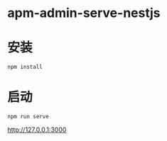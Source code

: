 # apm-admin-serve-nestjs


# 安装
```
npm install
```

# 启动
```
npm run serve
```
http://127.0.0.1:3000